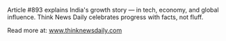 Article #893 explains India's growth story — in tech, economy, and global influence. Think News Daily celebrates progress with facts, not fluff.

Read more at: www.thinknewsdaily.com